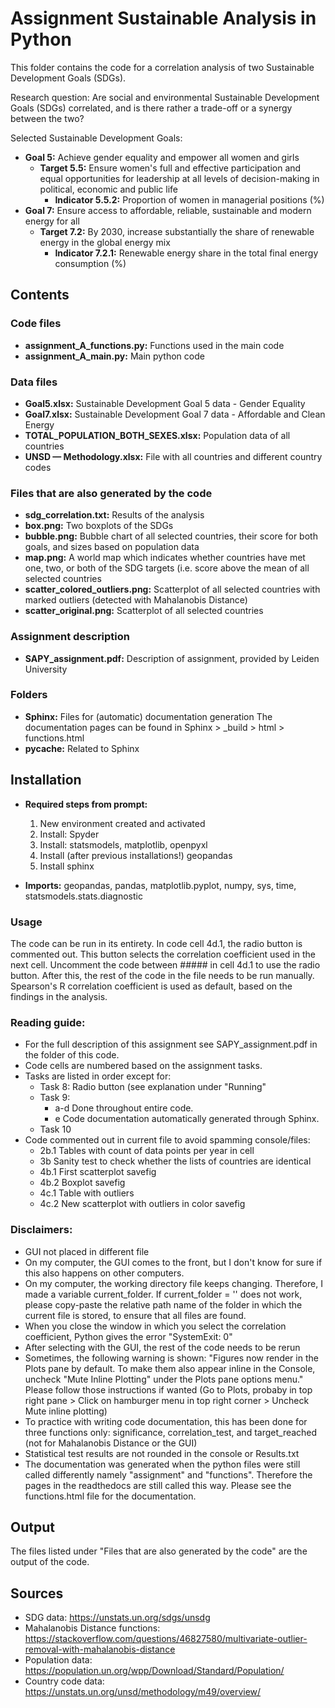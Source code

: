 # Assignment Sustainable Analysis in Python
This folder contains the code for a correlation analysis of two Sustainable Development Goals (SDGs).

Research question:  Are social and environmental Sustainable Development Goals (SDGs) correlated, and is there 
rather a trade-off or a synergy between the two?

Selected Sustainable Development Goals:
- **Goal 5:** Achieve gender equality and empower all women and girls
  - **Target 5.5:** Ensure women's full and effective participation and equal opportunities for leadership 
    at all levels of decision-making in political, economic and public life
    - **Indicator 5.5.2:** Proportion of women in managerial positions (%)
- **Goal 7:** Ensure access to affordable, reliable, sustainable and modern energy for all
  - **Target 7.2:** By 2030, increase substantially the share of renewable energy in the global energy mix
    - **Indicator 7.2.1:** Renewable energy share in the total final energy consumption (%)

## Contents
### Code files
- **assignment_A_functions.py:** Functions used in the main code
- **assignment_A_main.py:** Main python code 

### Data files
- **Goal5.xlsx:** Sustainable Development Goal 5 data - Gender Equality
- **Goal7.xlsx:** Sustainable Development Goal 7 data - Affordable and Clean Energy
- **TOTAL_POPULATION_BOTH_SEXES.xlsx:** Population data of all countries
- **UNSD — Methodology.xlsx:** File with all countries and different country codes

### Files that are also generated by the code
- **sdg_correlation.txt:** Results of the analysis
- **box.png:** Two boxplots of the SDGs
- **bubble.png:** Bubble chart of all selected countries, their score for both goals, and sizes based on population data
- **map.png:** A world map which indicates whether countries have met one, two, or both of the SDG targets 
(i.e. score above the mean of all selected countries
- **scatter_colored_outliers.png:** Scatterplot of all selected countries with marked outliers 
(detected with Mahalanobis Distance) 
- **scatter_original.png:** Scatterplot of all selected countries

### Assignment description
- **SAPY_assignment.pdf:** Description of assignment, provided by Leiden University

### Folders
- **Sphinx:** Files for (automatic) documentation generation
  The documentation pages can be found in Sphinx > _build > html > functions.html
- **pycache:** Related to Sphinx

## Installation
- **Required steps from prompt:**
  1. New environment created and activated
  2. Install: Spyder
  3. Install: statsmodels, matplotlib, openpyxl
  4. Install (after previous installations!) geopandas
  5. Install sphinx
  
- **Imports:** geopandas, pandas, matplotlib.pyplot, numpy, sys, time, statsmodels.stats.diagnostic

### Usage
The code can be run in its entirety. In code cell 4d.1, the radio button is commented out. This button selects 
the correlation coefficient used in the next cell. Uncomment the code between ##### in cell 4d.1 to use the 
radio button. After this, the rest of the code in the file needs to be run manually. Spearson's R correlation
coefficient is used as default, based on the findings in the analysis.

### Reading guide:
    
- For the full description of this assignment see SAPY_assignment.pdf in the folder of this code.
- Code cells are numbered based on the assignment tasks.
- Tasks are listed in order except for:
  - Task 8: Radio button (see explanation under "Running"
  - Task 9: 
    - a-d Done throughout entire code.
    - e Code documentation automatically generated through Sphinx.
  - Task 10
- Code commented out in current file to avoid spamming console/files:
  - 2b.1 Tables with count of data points per year in cell 
  - 3b Sanity test to check whether the lists of countries are identical
  - 4b.1 First scatterplot savefig
  - 4b.2 Boxplot savefig
  - 4c.1 Table with outliers 
  - 4c.2 New scatterplot with outliers in color savefig

### Disclaimers:
- GUI not placed in different file                                             
- On my computer, the GUI comes to the front, but I don't know for sure if this also happens on other computers.
- On my computer, the working directory file keeps changing. Therefore, I made a variable current_folder. 
  If current_folder = '' does not work, please copy-paste the relative path name of the folder in which the 
  current file is stored, to ensure that all files are found.
- When you close the window in which you select the correlation coefficient, Python gives the error "SystemExit: 0"
- After selecting with the GUI, the rest of the code needs to be rerun
- Sometimes, the following warning is shown:
  "Figures now render in the Plots pane by default. To make them also appear inline in the Console, uncheck 
  "Mute Inline Plotting" under the Plots pane options menu." Please follow those instructions if wanted 
 (Go to Plots, probaby in top right pane > Click on hamburger menu in top right corner > Uncheck Mute inline plotting)
- To practice with writing code documentation, this has been done for three
  functions only: significance, correlation_test, and target_reached (not for Mahalanobis Distance or the GUI)
- Statistical test results are not rounded in the console or Results.txt
- The documentation was generated when the python files were still called differently namely "assignment" and "functions".
  Therefore the pages in the readthedocs are still called this way. Please see the functions.html file for the documentation.


## Output
The files listed under "Files that are also generated by the code" are the output of the code.

## Sources
- SDG data: https://unstats.un.org/sdgs/unsdg
- Mahalanobis Distance functions: https://stackoverflow.com/questions/46827580/multivariate-outlier-removal-with-mahalanobis-distance
- Population data: https://population.un.org/wpp/Download/Standard/Population/
- Country code data: https://unstats.un.org/unsd/methodology/m49/overview/
